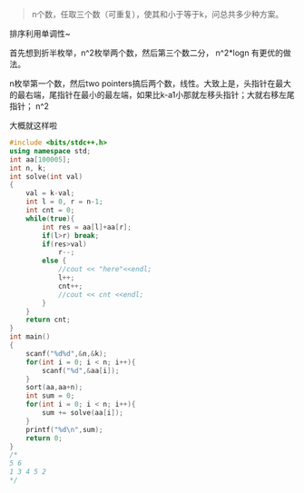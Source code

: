> n个数，任取三个数（可重复），使其和小于等于k，问总共多少种方案。

排序利用单调性~

首先想到折半枚举，n^2枚举两个数，然后第三个数二分， n^2\*logn
有更优的做法。

n枚举第一个数，然后two pointers搞后两个数，线性。大致上是，头指针在最大的最右端，尾指针在最小的最左端，如果比k-a1小那就左移头指针；大就右移左尾指针；
n^2

大概就这样啦
``` cpp
#include <bits/stdc++.h>
using namespace std;
int aa[100005];
int n, k;
int solve(int val)
{
    val = k-val;
    int l = 0, r = n-1;
    int cnt = 0;
    while(true){
        int res = aa[l]+aa[r];
        if(l>r) break;
        if(res>val)
            r--;
        else {
            //cout << "here"<<endl;
            l++;
            cnt++;
            //cout << cnt <<endl;
        }
    }
    return cnt;
}
int main()
{
    scanf("%d%d",&n,&k);
    for(int i = 0; i < n; i++){
        scanf("%d",&aa[i]);
    }
    sort(aa,aa+n);
    int sum = 0;
    for(int i = 0; i < n; i++){
        sum += solve(aa[i]);
    }
    printf("%d\n",sum);
    return 0;
}
/*
5 6
1 3 4 5 2
*/
```
